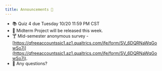 ```yaml
---
title: Announcements 📣
---
```


- 📚 Quiz 4 due Tuesday 10/20 11:59 PM CST
- 🌽 Midterm Project will be released this week.
- 🍸 Mid-semester anonymous survey - [https://qfreeaccountssjc1.az1.qualtrics.com/jfe/form/SV_6DQRNaWqGowSo7j](https://qfreeaccountssjc1.az1.qualtrics.com/jfe/form/SV_6DQRNaWqGowSo7j).
- 🙋 Any questions?

